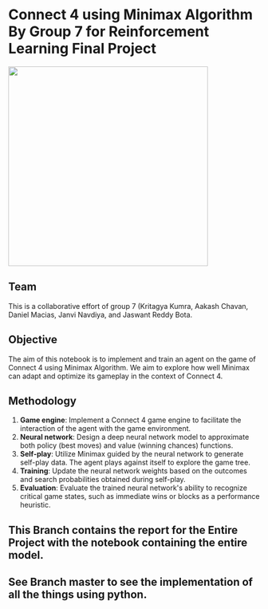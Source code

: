 # Connect 4 using Minimax Algorithm By Group 7 for Reinforcement Learning Final Project

<img src="https://i.imgur.com/PFz0byC.jpg" 
     align="justify" 
     width="400" />

## Team
This is a collaborative effort of group 7 (Kritagya Kumra, Aakash Chavan, Daniel Macias, Janvi Navdiya, and Jaswant Reddy Bota.

## Objective
The aim of this notebook is to implement and train an agent on the game of Connect 4 using Minimax Algorithm. We aim to explore how well Minimax can adapt and optimize its gameplay in the context of Connect 4.

## Methodology
1. **Game engine**: Implement a Connect 4 game engine to facilitate the interaction of the agent with the game environment.
2. **Neural network**: Design a deep neural network model to approximate both policy (best moves) and value (winning chances) functions.
3. **Self-play**: Utilize Minimax guided by the neural network to generate self-play data. The agent plays against itself to explore the game tree.
4. **Training**: Update the neural network weights based on the outcomes and search probabilities obtained during self-play.
5. **Evaluation**: Evaluate the trained neural network's ability to recognize critical game states, such as immediate wins or blocks as a performance heuristic.


## This Branch contains the report for the Entire Project with the notebook containing the entire model.
## See Branch master to see the implementation of all the things using python.
